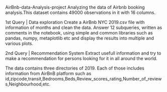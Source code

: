 AirBnb-data-Analysis-project
Analyzing the data of Airbnb booking analysis.This dataset contains 49000 observations in it with 16 columns.

1st Query | Data exploration Create a AirBnb NYC 2019.csv file with information of  months and clean the data. Answer 12 subqueries, written as comments in the notebook, using simple and common libraries such as pandas, numpy, metaplotlib etc and display the results into multiple and various plots.

2nd Query | Recommendation System Extract usefull information and try to make a recommendation for persons looking for it in all around the world.

The data contains three directories of 2019. Each of those includes information from AirBnB platform such as id,zipcode,transit,Bedrooms,Beds,Review_scores_rating,Number_of_reviews,Neighbourhood,etc.
